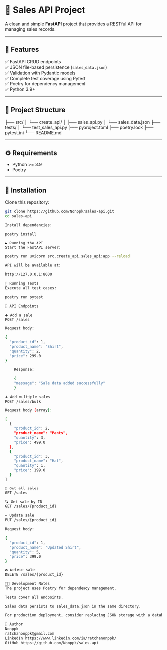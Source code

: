 # 🚀 Sales API Project

A clean and simple **FastAPI** project that provides a RESTful API for managing sales records.  

---

## 📌 Features

✅ FastAPI CRUD endpoints  
✅ JSON file-based persistence (`sales_data.json`)  
✅ Validation with Pydantic models  
✅ Complete test coverage using Pytest  
✅ Poetry for dependency management  
✅ Python 3.9+  

---

## 📂 Project Structure

├── src/
│ └── create_api/
│ ├── sales_api.py
│ └── sales_data.json
├── tests/
│ └── test_sales_api.py
├── pyproject.toml
├── poetry.lock
├── pytest.ini
└── README.md


---

## ⚙️ Requirements

- Python >= 3.9
- Poetry

---

## 🚀 Installation

Clone this repository:

```bash
git clone https://github.com/Nonppk/sales-api.git
cd sales-api

Install dependencies:

poetry install

▶️ Running the API
Start the FastAPI server:

poetry run uvicorn src.create_api.sales_api:app --reload

API will be available at:

http://127.0.0.1:8000

🧪 Running Tests
Execute all test cases:

poetry run pytest

📖 API Endpoints

➕ Add a sale
POST /sales

Request body:

{
  "product_id": 1,
  "product_name": "Shirt",
  "quantity": 2,
  "price": 299.0
}

    Response:

    {
    "message": "Sale data added successfully"
    }

➕ Add multiple sales
POST /sales/bulk

Request body (array):

[
  {
    "product_id": 2,
    "product_name": "Pants",
    "quantity": 3,
    "price": 499.0
  },
  {
    "product_id": 3,
    "product_name": "Hat",
    "quantity": 1,
    "price": 199.0
  }
]

📄 Get all sales
GET /sales

🔍 Get sale by ID
GET /sales/{product_id}

✏️ Update sale
PUT /sales/{product_id}

Request body:

{
  "product_id": 1,
  "product_name": "Updated Shirt",
  "quantity": 5,
  "price": 399.0
}

❌ Delete sale
DELETE /sales/{product_id}

🧑‍💻 Development Notes
The project uses Poetry for dependency management.

Tests cover all endpoints.

Sales data persists to sales_data.json in the same directory.

For production deployment, consider replacing JSON storage with a database (PostgreSQL, MongoDB, etc.).

🌟 Author
Nonppk
ratchanonppk@gmail.com
LinkedIn https://www.linkedin.com/in/ratchanonppk/
GitHub https://github.com/Nonppk/sales-api